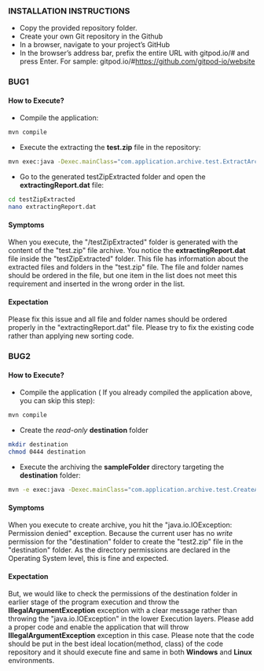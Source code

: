 ### INSTALLATION INSTRUCTIONS
- Copy the provided repository folder.
- Create your own Git repository in the Github
- In a browser, navigate to your project’s GitHub
- In the browser’s address bar, prefix the entire URL with gitpod.io/# and press Enter. For sample: gitpod.io/#https://github.com/gitpod-io/website

### BUG1
#### How to Execute?
- Compile the application:
```sh
mvn compile
```
- Execute the extracting the **test.zip** file in the repository:
```sh
mvn exec:java -Dexec.mainClass="com.application.archive.test.ExtractArchive" -Dexec.args="test.zip /workspace/bojr/testZipExtracted"
```
- Go to the generated testZipExtracted folder and open the **extractingReport.dat** file:
```sh
cd testZipExtracted
nano extractingReport.dat
```
#### Symptoms
When you execute, the "/testZipExtracted" folder is generated with the content of the "test.zip" file archive. You notice the **extractingReport.dat** file inside the "testZipExtracted" folder. This file has information about the extracted files and folders in the "test.zip" file. The file and folder names should be ordered in the file, but one item in the list does not meet this requirement and inserted in the wrong order in the list. 

#### Expectation
Please fix this issue and all file and folder names should be ordered properly in the "extractingReport.dat" file. Please try to fix the existing code rather than applying new sorting code.

### BUG2
#### How to Execute?
- Compile the application ( If you already compiled the application above, you can skip this step):
```sh
mvn compile
```
- Create the *read-only* **destination** folder
```sh
mkdir destination
chmod 0444 destination
```
- Execute the archiving the **sampleFolder** directory targeting the **destination** folder:
```sh
mvn -e exec:java -Dexec.mainClass="com.application.archive.test.CreateArchive" -Dexec.args="/workspace/bojr/destination"
```
#### Symptoms
When you execute to create archive, you hit the "java.io.IOException: Permission denied" exception. Because the current user has no *write* permission for the "destination" folder to create the "test2.zip" file in the "destination" folder. As the directory permissions are declared in the Operating System level, this is fine and expected.

#### Expectation
But, we would like to check the permissions of the destination folder in earlier stage of the program execution and throw the **IllegalArgumentException** exception with a clear message rather than throwing the "java.io.IOException" in the lower Execution layers. Please add a proper code and enable the application that will throw **IllegalArgumentException** exception in this case. Please note that the code should be put in the best ideal location(method, class) of the code repository and it should execute fine and same in both **Windows** and **Linux** environments. 

